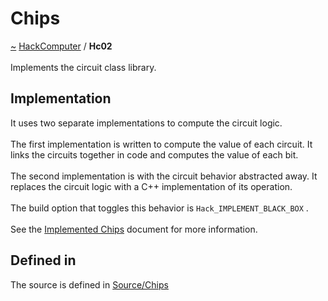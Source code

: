 <a id="chips"></a>
<h1>Chips</h1>
<a id="a01577"></a>
<a href="https://github.com/CharlesCarley/HackComputer#~">~</a>
<a href="index.md#index">HackComputer</a>
<span class="inline-text">/</span>
<span class="bold-text"><b>Hc02</b></span>
<br/>
<br/>
<span class="inline-text">Implements the circuit class library.</span>
<a id="implementation"></a>
<h2>Implementation</h2>
<span class="inline-text">It uses two separate implementations to compute the circuit logic.</span>
<br/>
<br/>
<span class="inline-text">
 The first implementation is written to compute the value of each circuit. It links the circuits together in code and computes the value of each bit. </span>
<br/>
<br/>
<span class="inline-text">
 The second implementation is with the circuit behavior abstracted away. It replaces the circuit logic with a C++ implementation of its operation. </span>
<br/>
<br/>
<span class="inline-text">
 The build option that toggles this behavior is </span>
<code class="typewriter">Hack_IMPLEMENT_BLACK_BOX</code>
<span class="inline-text">. </span>
<br/>
<br/>
<span class="inline-text">
 See the </span>
<a href="a01578.md#hc0201">Implemented Chips</a>
<span class="inline-text"> document for more information.</span>
<a id="a01577_1hc02defined"></a>
<a id="defined-in"></a>
<h2>Defined in</h2>
<span class="inline-text">The source is defined in </span>
<a href="../../Source/Chips#source-chips">Source/Chips</a>
<br/>
</div>
</div>
</body>
</html>
